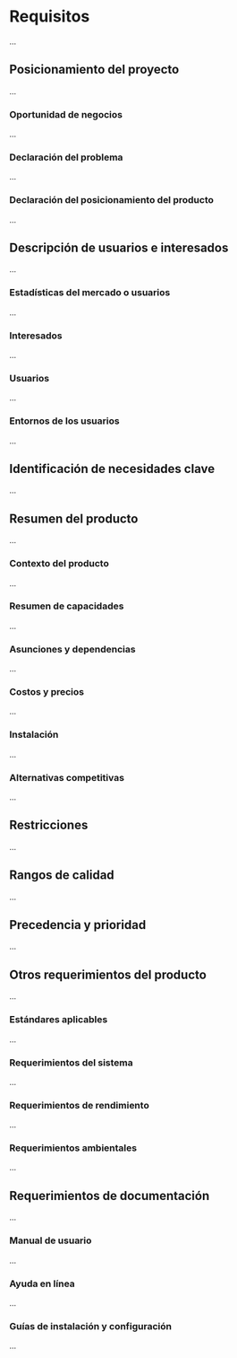 # Requisitos

...

## Posicionamiento del proyecto

...

### Oportunidad de negocios

...

### Declaración del problema

...

### Declaración del posicionamiento del producto

...

## Descripción de usuarios e interesados

...

### Estadísticas del mercado o usuarios

...

### Interesados

...

### Usuarios

...

### Entornos de los usuarios

...

## Identificación de necesidades clave

...

## Resumen del producto

...

### Contexto del producto

...

### Resumen de capacidades

...

### Asunciones y dependencias

...

### Costos y precios

...

### Instalación

...

### Alternativas competitivas

...

## Restricciones

...

## Rangos de calidad

...

## Precedencia y prioridad

...

## Otros requerimientos del producto

...

### Estándares aplicables

...

### Requerimientos del sistema

...

### Requerimientos de rendimiento

...

### Requerimientos ambientales

...

## Requerimientos de documentación

...

### Manual de usuario

...

### Ayuda en línea

...

### Guías de instalación y configuración

...
